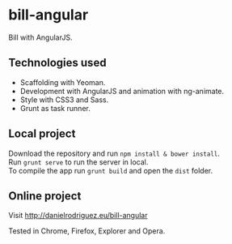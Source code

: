 # bill-angular

Bill with AngularJS.

## Technologies used

- Scaffolding with Yeoman.
- Development with AngularJS and animation with ng-animate.
- Style with CSS3 and Sass.
- Grunt as task runner.

## Local project

Download the repository and run `npm install & bower install`.<br>
Run `grunt serve` to run the server in local.<br>
To compile the app run `grunt build` and open the `dist` folder.

## Online project

Visit http://danielrodriguez.eu/bill-angular
 <p>
 
Tested in Chrome, Firefox, Explorer and Opera.
